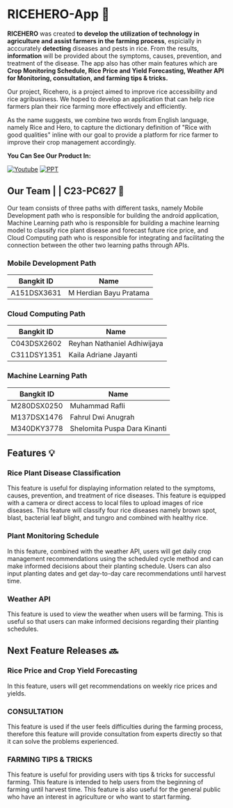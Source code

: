 # RICEHERO-App 🌾

**RICEHERO** was created **to develop the utilization of technology in agriculture and assist farmers in the farming process**, espicially in acccurately **detecting** diseases and pests in rice. From the results, **information** will be provided about the symptoms, causes, prevention, and treatment of the disease. The app also has other main features which are **Crop Monitoring Schedule, Rice Price and Yield Forecasting, Weather API for Monitoring, consultation, and farming tips & tricks.**

Our project, Ricehero, is a project aimed to improve rice accessibility and rice agribusiness. We hoped to develop an application that can help rice farmers plan their rice farming more effectively and efficiently.

As the name suggests, we combine two words from English language, namely Rice and Hero, to capture the dictionary definition of "Rice with good qualities" inline with our goal to provide a platform for rice farmer to improve their crop management accordingly.

**You Can See Our Product In:**

[![Youtube](https://img.shields.io/badge/YouTube-FF0000?style=for-the-badge&logo=youtube&logoColor=white)](https://youtu.be/xdCCkFoUOMk)
[![PPT](https://img.shields.io/badge/Microsoft_PowerPoint-B7472A?style=for-the-badge&logo=microsoft-powerpoint&logoColor=white)](https://docs.google.com/presentation/d/1ACL351g2AzU-vlchNtX5jWeQPfZY458C/edit#slide=id.p27)


## Our Team | | C23-PC627 🤝

Our team consists of three paths with different tasks, namely Mobile Development path who is responsible for building the android application, Machine Learning path who is responsible for building a machine learning model to classify rice plant disease and forecast future rice price, and Cloud Computing path who is responsible for integrating and facilitating the connection between the other two learning paths through APIs.

### Mobile Development Path
| Bangkit ID | Name |
|------------|------|
| A151DSX3631 | M Herdian Bayu Pratama |

### Cloud Computing Path
| Bangkit ID | Name |
|------------|------|
| C043DSX2602 | Reyhan Nathaniel Adhiwijaya |
| C311DSY1351 | Kaila Adriane Jayanti |

### Machine Learning Path
| Bangkit ID | Name |
|------------|------|
| M280DSX0250 | Muhammad Rafli |
| M137DSX1476 | Fahrul Dwi Anugrah |
| M340DKY3778 | Shelomita Puspa Dara Kinanti |

## Features 💡

### Rice Plant Disease Classification

This feature is useful for displaying information related to the symptoms, causes, prevention, and treatment of rice diseases. This feature is equipped with a camera or direct access to local files to upload images of rice diseases.  This feature will classify four rice diseases namely brown spot, blast, bacterial leaf blight, and tungro and combined with healthy rice.

### Plant Monitoring Schedule

In this feature, combined with the weather API, users will get daily crop management recommendations using the scheduled cycle method and can make informed decisions about their planting schedule. Users can also input planting dates and get day-to-day care recommendations until harvest time.

### Weather API

This feature is used to view the weather when users will be farming. This is useful so that users can make informed decisions regarding their planting schedules.

## Next Feature Releases 🔜

### Rice Price and Crop Yield Forecasting

In this feature, users will get recommendations on weekly rice prices and yields. 

### CONSULTATION

This feature is used if the user feels difficulties during the farming process, therefore this feature will provide consultation from experts directly so that it can solve the problems experienced.

### FARMING TIPS & TRICKS

This feature is useful for providing users with tips & tricks for successful farming. This feature is intended to help users from the beginning of farming until harvest time. This feature is also useful for the general public who have an interest in agriculture or who want to start farming.
